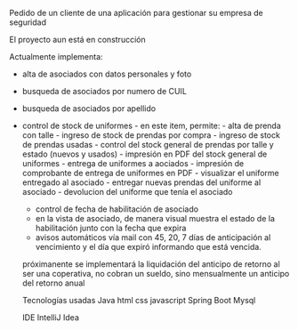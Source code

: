 Pedido de un cliente de una aplicación para gestionar su empresa de seguridad

El proyecto aun está en construcción

Actualmente implementa:

 - alta de asociados con datos personales y foto
 - busqueda de asociados por numero de CUIL
 - busqueda de asociados por apellido
 - control de stock de uniformes
       - en este item, permite:
                               - alta de prenda con talle
                               - ingreso de stock de prendas por compra
                               - ingreso de stock de prendas usadas
                               - control del stock general de prendas por talle y estado (nuevos y usados)
                               - impresión en PDF del stock general de uniformes
                               - entrega de uniformes a aociados
                               - impresión de comprobante de entrega de uniformes en PDF
                               - visualizar el uniforme entregado al asociado
                               - entregar nuevas prendas del uniforme al asociado
                               - devolucion del uniforme que tenía el asociado

   - control de fecha de habilitación de asociado
   - en la vista de asociado, de manera visual muestra el estado de la habilitación junto con la fecha que expira
   - avisos automáticos vía mail con 45, 20, 7 días de anticipación al vencimiento y el día que expiró informando que está vencida.
  

   próximanente se implementará la liquidación del anticipo de retorno
   al ser una coperativa, no cobran un sueldo, sino mensualmente un anticipo del retorno anual

   Tecnologías usadas
   Java
   html
   css
   javascript
   Spring Boot
   Mysql

   IDE IntelliJ Idea
   
        
